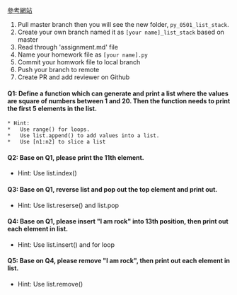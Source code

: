 [參考網站](https://docs.python.org/3/tutorial/datastructures.html#using-lists-as-stacks)

1. Pull master branch then you will see the new folder, `py_0501_list_stack`.
2. Create your own branch named it as `[your name]_list_stack` based on master
3. Read through 'assignment.md' file
4. Name your homework file as `[your name].py`
5. Commit your homwork file to local branch
6. Push your branch to remote
7. Create PR and add reviewer on Github

#### Q1: Define a function which can generate and print a list where the values are square of numbers between 1 and 20. Then the function needs to print the first 5 elements in the list.
```
* Hint:
*   Use range() for loops.
*   Use list.append() to add values into a list.
*   Use [n1:n2] to slice a list
```

#### Q2: Base on Q1, please print the 11th element.
* Hint: Use list.index()

#### Q3: Base on Q1, reverse list and pop out the top element and print out.
* Hint: Use list.reserse() and list.pop

#### Q4: Base on Q1, please insert "I am rock" into 13th position, then print out each element in list.
* Hint: Use list.insert() and for loop

#### Q5: Base on Q4, please remove "I am rock", then print out each element in list.
* Hint: Use list.remove()
